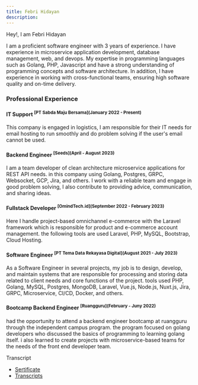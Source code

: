 ```yaml
---
title: Febri Hidayan
description: 
---
```


Hey!, I am Febri Hidayan

I am a proficient software engineer with 3 years of experience. I have experience in microservice application development, database management, web, and devops. My expertise in programming languages such as Golang, PHP, Javascript and have a strong understanding of programming concepts and software architecture. In addition, I have experience in working with cross-functional teams, ensuring high software quality and on-time delivery.

### Professional Experience

#### IT Support <sup>[PT Sabda Maju Bersama](January 2022 - Present)</sup>
This company is engaged in logistics, I am responsible for their IT needs for email hosting to run smoothly and do problem solving if the user's email cannot be used.

#### Backend Engineer <sup>[Seeds](April - August 2023)</sup>

I am a team developer of clean architecture microservice applications for REST API needs. in this company using Golang, Postgres, GRPC, Websocket, GCP, Jira, and others. I work with a reliable team and engage in good problem solving, I also contribute to providing advice, communication, and sharing ideas.

#### Fullstack Developer <sup>[OmindTech.id](September 2022 - February 2023)</sup>
Here I handle project-based omnichannel e-commerce with the Laravel framework which is responsible for product and e-commerce account management. the following tools are used Laravel, PHP, MySQL, Bootstrap, Cloud Hosting.

#### Software Engineer <sup>[PT Tema Data Rekayasa Digital](August 2021 - July 2023)</sup>
As a Software Engineer in several projects, my job is to design, develop, and maintain systems that are responsible for processing and storing data related to client needs and core functions of the project. tools used PHP, Golang, MySQL, Postgres, MongoDB, Laravel, Vue.js, Node.js, Nuxt.js, Jira, GRPC, Microservice, CI/CD, Docker, and others.

#### Bootcamp Backend Engineer <sup>[Ruangguru](February - Juny 2022)</sup>
 had the opportunity to attend a backend engineer bootcamp at ruangguru through the independent campus program. the program focused on golang developers who discussed the basics of programming to learning golang itself. i also learned to create projects with microservice-based teams for the needs of the front end developer team.

Transcript
- [Sertificate](https://drive.google.com/file/d/19HhQL6TWKoq14yafqWUnITC6BiLfNYHp/view)
- [Transcripts](https://drive.google.com/file/d/1lYAt8IlvesJzxpUxPQk3p2AObPEjNZKM/view)